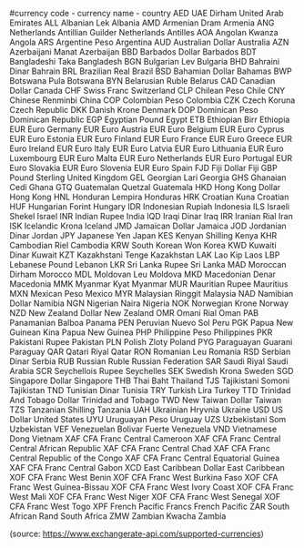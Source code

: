 #currency code - currency name - country
AED	UAE Dirham	United Arab Emirates
ALL	Albanian Lek	Albania
AMD	Armenian Dram	Armenia
ANG	Netherlands Antillian Guilder	Netherlands Antilles
AOA	Angolan Kwanza	Angola
ARS	Argentine Peso	Argentina
AUD	Australian Dollar	Australia
AZN	Azerbaijani Manat	Azerbaijan
BBD	Barbados Dollar	Barbados
BDT	Bangladeshi Taka	Bangladesh
BGN	Bulgarian Lev	Bulgaria
BHD	Bahraini Dinar	Bahrain
BRL	Brazilian Real	Brazil
BSD	Bahamian Dollar	Bahamas
BWP	Botswana Pula	Botswana
BYN	Belarusian Ruble	Belarus
CAD	Canadian Dollar	Canada
CHF	Swiss Franc	Switzerland
CLP	Chilean Peso	Chile
CNY	Chinese Renminbi	China
COP	Colombian Peso	Colombia
CZK	Czech Koruna	Czech Republic
DKK	Danish Krone	Denmark
DOP	Dominican Peso	Dominican Republic
EGP	Egyptian Pound	Egypt
ETB	Ethiopian Birr	Ethiopia
EUR	Euro	Germany
EUR	Euro	Austria
EUR	Euro	Belgium
EUR	Euro	Cyprus
EUR	Euro	Estonia
EUR	Euro	Finland
EUR	Euro	France
EUR	Euro	Greece
EUR	Euro	Ireland
EUR	Euro	Italy
EUR	Euro	Latvia
EUR	Euro	Lithuania
EUR	Euro	Luxembourg
EUR	Euro	Malta
EUR	Euro	Netherlands
EUR	Euro	Portugal
EUR	Euro	Slovakia
EUR	Euro	Slovenia
EUR	Euro	Spain
FJD	Fiji Dollar	Fiji
GBP	Pound Sterling	United Kingdom
GEL	Georgian Lari	Georgia
GHS	Ghanaian Cedi	Ghana
GTQ	Guatemalan Quetzal	Guatemala
HKD	Hong Kong Dollar	Hong Kong
HNL	Honduran Lempira	Honduras
HRK	Croatian Kuna	Croatian
HUF	Hungarian Forint	Hungary
IDR	Indonesian Rupiah	Indonesia
ILS	Israeli Shekel	Israel
INR	Indian Rupee	India
IQD	Iraqi Dinar	Iraq
IRR	Iranian Rial	Iran
ISK	Icelandic Krona	Iceland
JMD	Jamaican Dollar	Jamaica
JOD	Jordanian Dinar	Jordan
JPY	Japanese Yen	Japan
KES	Kenyan Shilling	Kenya
KHR	Cambodian Riel	Cambodia
KRW	South Korean Won	Korea
KWD	Kuwaiti Dinar	Kuwait
KZT	Kazakhstani Tenge	Kazakhstan
LAK	Lao Kip	Laos
LBP	Lebanese Pound	Lebanon
LKR	Sri Lanka Rupee	Sri Lanka
MAD	Moroccan Dirham	Morocco
MDL	Moldovan Leu	Moldova
MKD	Macedonian Denar	Macedonia
MMK	Myanmar Kyat	Myanmar
MUR	Mauritian Rupee	Mauritius
MXN	Mexican Peso	Mexico
MYR	Malaysian Ringgit	Malaysia
NAD	Namibian Dollar	Namibia
NGN	Nigerian Naira	Nigeria
NOK	Norwegian Krone	Norway
NZD	New Zealand Dollar	New Zealand
OMR	Omani Rial	Oman
PAB	Panamanian Balboa	Panama
PEN	Peruvian Nuevo Sol	Peru
PGK	Papua New Guinean Kina	Papua New Guinea
PHP	Philippine Peso	Philippines
PKR	Pakistani Rupee	Pakistan
PLN	Polish Zloty	Poland
PYG	Paraguayan Guarani	Paraguay
QAR	Qatari Riyal	Qatar
RON	Romanian Leu	Romania
RSD	Serbian Dinar	Serbia
RUB	Russian Ruble	Russian Federation
SAR	Saudi Riyal	Saudi Arabia
SCR	Seychellois Rupee	Seychelles
SEK	Swedish Krona	Sweden
SGD	Singapore Dollar	Singapore
THB	Thai Baht	Thailand
TJS	Tajikistani Somoni	Tajikistan
TND	Tunisian Dinar	Tunisia
TRY	Turkish Lira	Turkey
TTD	Trinidad And Tobago Dollar	Trinidad and Tobago
TWD	New Taiwan Dollar	Taiwan
TZS	Tanzanian Shilling	Tanzania
UAH	Ukrainian Hryvnia	Ukraine
USD	US Dollar	United States
UYU	Uruguayan Peso	Uruguay
UZS	Uzbekistani Som	Uzbekistan
VEF	Venezuelan Bolivar Fuerte	Venezuela
VND	Vietnamese Dong	Vietnam
XAF	CFA Franc Central	Cameroon
XAF	CFA Franc Central	Central African Republic
XAF	CFA Franc Central	Chad
XAF	CFA Franc Central	Republic of the Congo
XAF	CFA Franc Central	Equatorial Guinea
XAF	CFA Franc Central	Gabon
XCD	East Caribbean Dollar	East Caribbean
XOF	CFA Franc West	Benin
XOF	CFA Franc West	Burkina Faso
XOF	CFA Franc West	Guinea-Bissau
XOF	CFA Franc West	Ivory Coast
XOF	CFA Franc West	Mali
XOF	CFA Franc West	Niger
XOF	CFA Franc West	Senegal
XOF	CFA Franc West	Togo
XPF	French Pacific Francs	French Pacific
ZAR	South African Rand	South Africa
ZMW	Zambian Kwacha	Zambia

(source: https://www.exchangerate-api.com/supported-currencies)
